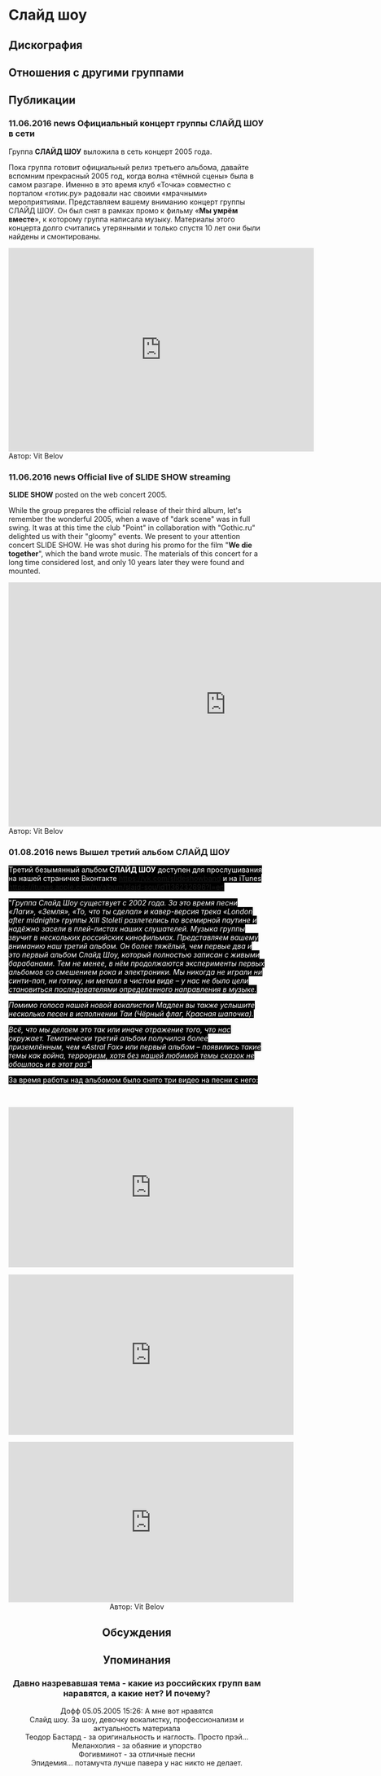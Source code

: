 # Слайд шоу



## Дискография


## Отношения с другими группами


## Публикации

### 11.06.2016 news Официальный концерт группы СЛАЙД ШОУ в сети

<P>Группа <STRONG>СЛАЙД ШОУ</STRONG> выложила в сеть концерт 2005 года.</P>
<P>Пока группа готовит официальный релиз третьего альбома, давайте вспомним прекрасный 2005 год, когда волна «тёмной сцены» была в самом разгаре. Именно в это время клуб «Точка» совместно с порталом «готик.ру» радовали нас своими «мрачными» мероприятиями. Представляем вашему вниманию концерт группы СЛАЙД ШОУ. Он был снят в рамках промо к фильму «<STRONG>Мы умрём вместе</STRONG>», к которому группа написала музыку. Материалы этого концерта долго считались утерянными и только спустя 10 лет они были найдены и смонтированы.</P>
<P>
<CENTER><IFRAME height=400 src="https://www.youtube.com/embed/WRzqxtuY9LA" frameBorder=0 width=600 allowfullscreen=""></IFRAME></CENTER>
Автор: Vit Belov

### 11.06.2016 news Official live of SLIDE SHOW streaming

<p><strong>SLIDE SHOW</strong> posted on the web concert 2005.</p><p>While the group prepares the official release of their third album, let's remember the wonderful 2005, when a wave of "dark scene" was in full swing. It was at this time the club "Point" in collaboration with "Gothic.ru" delighted us with their "gloomy" events. We present to your attention concert SLIDE SHOW. He was shot during his promo for the film "<strong>We die together</strong>", which the band wrote music. The materials of this concert for a long time considered lost, and only 10 years later they were found and mounted.</p><p><center><iframe width="854" height="480" src="https://www.youtube.com/embed/WRzqxtuY9LA" frameborder="0" allowfullscreen=""></iframe></center>
Автор: Vit Belov

### 01.08.2016 news Вышел третий альбом СЛАЙД ШОУ

<p><font color="#ffffff" style="background-color: rgb(0, 0, 0);">Третий безымянный альбом<strong> СЛАЙД ШОУ</strong> доступен для прослушивания на нашей страничке Вконтакте <a href="https://vk.com/slideshowband">https://vk.com/slideshowband</a> и на iTunes <a href="https://itunes.apple.com/ru/album/slajd-sou/id1136232696?l=en">https://itunes.apple.com/ru/album/slajd-sou/id1136232696?l=en</a></font></p><p><font color="#ffffff" style="background-color: rgb(0, 0, 0);">"<em>Группа Слайд Шоу существует с 2002 года. За это время песни «Лаги», «Земля», «То, что ты сделал» и кавер-версия трека «London after midnight» группы XIII Stoleti разлетелись по всемирной паутине и надёжно засели в плей-листах наших слушателей. Музыка группы звучит в нескольких российских кинофильмах. Представляем вашему вниманию наш третий альбом. Он более тяжёлый, чем первые два и это первый альбом Слайд Шоу, который полностью записан с живыми барабанами. Тем не менее, в нём продолжаются эксперименты первых альбомов со смешением рока и электроники. Мы никогда не играли ни синти-поп, ни готику, ни металл в чистом виде – у нас не было цели становиться последователями определенного направления в музыке.</em></font></p><p><font color="#ffffff" style="background-color: rgb(0, 0, 0);"><em>Помимо голоса нашей новой вокалистки Мадлен вы также услышите несколько песен в исполнении Таи (Чёрный флаг, Красная шапочка).</em></font></p><p><font color="#ffffff" style="background-color: rgb(0, 0, 0);"><em>Всё, что мы делаем это так или иначе отражение того, что нас окружает. Тематически третий альбом получился более приземлённым, чем «Astral Fox» или первый альбом – появились такие темы как война, терроризм, хотя без нашей любимой темы сказок не обошлось и в этот раз</em>".</font></p><p><font color="#ffffff" style="background-color: rgb(0, 0, 0);">За время работы над альбомом было снято три видео на песни с него:</font></p><p>&nbsp;<center><iframe width="560" height="315" src="https://www.youtube.com/embed/rSXsN0OuLSo" frameborder="0" allowfullscreen></iframe></p><p><center><iframe width="560" height="315" src="https://www.youtube.com/embed/PMxXImyWopg" frameborder="0" allowfullscreen></iframe><p><center><iframe width="560" height="315" src="https://www.youtube.com/embed/WrzGBTGwB4g" frameborder="0" allowfullscreen></iframe>
Автор: Vit Belov


## Обсуждения


## Упоминания

### Давно назревавшая тема - какие из российских групп вам наравятся, а какие нет? И почему?

Дофф 05.05.2005 15:26:
А мне вот нравятся <BR>Слайд шоу. За шоу, девочку вокалистку, профессионализм и актуальность материала<BR>Теодор Бастард - за оригинальность и наглость. Просто прэй...<BR>Меланхолия - за обаяние и упорство<BR>Фогивминот - за отличные песни<BR>Эпидемия... потамучта лучше павера у нас никто не делает.

